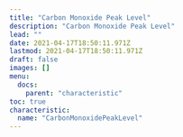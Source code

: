 ```yaml
---
title: "Carbon Monoxide Peak Level"
description: "Carbon Monoxide Peak Level"
lead: ""
date: 2021-04-17T18:50:11.971Z
lastmod: 2021-04-17T18:50:11.971Z
draft: false
images: []
menu:
  docs:
    parent: "characteristic"
toc: true
characteristic:
  name: "CarbonMonoxidePeakLevel"
---
```

